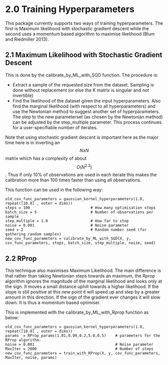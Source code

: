 # 2.0 Training Hyperparameters

This package currently supports two ways of training hyperparameters. The first is Maximum likelihood with stochastic gradient descent while the second uses a momentum based algorithm to maximise likelihood (Blum and Riedmiller 2013).

## 2.1 Maximum Likelihood with Stochastic Gradient Descent

This is done by the calibrate_by_ML_with_SGD function. The procedure is:
* Extract a sample of the requested size from the dataset. Sampling is done without replacement (or else the K matrix is singular and not invertible)
* Find the likelihood of the dataset given the input hyperparameters. Also find the marginal likelihood (with respect to all hyperparameters) and use the Newtonian method to suggest another set of hyperparameters. The step to the new parameterset (as chosen by the Newtonian method) can be adjusted by the step_multiple parameter.
This process continues for a user-specifiable number of iterates.

Note that using stochastic gradient descent is important here as the major time here is in inverting an $$N x N$$ matrix which has a complexity of about $$O(N^2.3)$$. Thus if only 10\% of observations are used in each iterate this makes the calibration more than 100 times faster than using all observations.

This function can be used in the following way:
```
old_cov_func_parameters = gaussian_kernel_hyperparameters(1.0, repeat([10.0] , outer = dims))
steps = 100                           # How many optimisation steps
batch_size = 5                        # Number of observations per sample
step_multiple = 1.0                   # How far to step
noise = 0.001                         # Noise parameter
seed = 2                              # Random number seed (for gathering random samples)
new_cov_func_parameters = calibrate_by_ML_with_SGD(X, y, cov_func_parameters, steps, batch_size, step_multiple, noise, seed)
```

## 2.2 RProp

This technique also maximises Maximum Likelihood. The main difference is that rather than taking Newtonian steps towards an maximum, the Rprop algorithm ignores the magnitude of the marginal likelihood and looks only at the sign. It moves a small distance uphill towards a higher likelihood. If the slope is still positive at this new point it will speed up and step by a greater amount in this direction. If the sign of the gradient ever changes it will slow down. It is thus a momentum based optimiser.

This is implemented with the calibrate\_by\_ML\_with\_Rprop function as below:
```
old_cov_func_parameters = gaussian_kernel_hyperparameters(1.0, repeat([10.0] , outer = dims))
params  = RProp_params(1.01,0.99,0.2,5.0,0.5)    # parameters for the RProp algorithm.
noise = 0.001                                    # Noise parameter
MaxIter = 2000                                   # Number of steps
new_cov_func_parameters = train_with_RProp(X, y, cov_func_parameters, MaxIter, noise, params)
```
